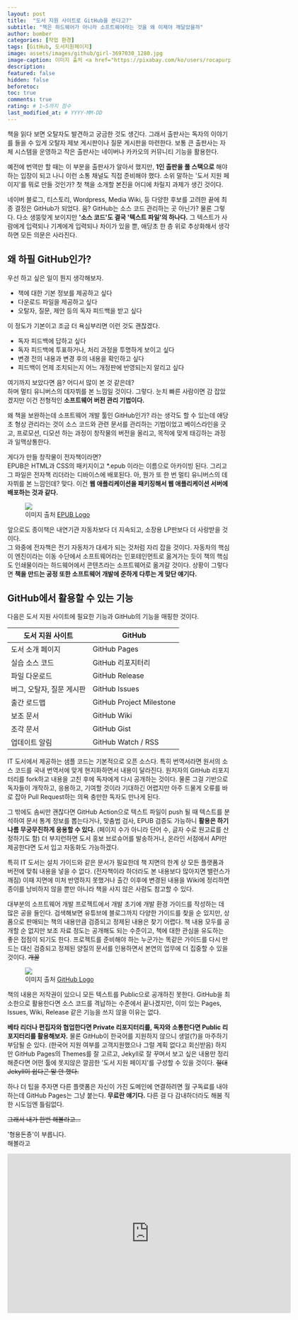 ```yaml
---
layout: post
title:  "도서 지원 사이트로 GitHub을 쓴다고?"
subtitle: "책은 하드웨어가 아니라 소프트웨어라는 것을 왜 이제야 깨달았을까"
author: bomber
categories: [작업 환경]
tags: [GitHub, 도서지원페이지]
image: assets/images/github/girl-3697030_1280.jpg
image-caption: 이미지 출처 <a href="https://pixabay.com/ko/users/rocapurpura-1628072/?utm_source=link-attribution&amp;utm_medium=referral&amp;utm_campaign=image&amp;utm_content=3697030" target="_blank">Rocapurpura</a>
description: 
featured: false
hidden: false
beforetoc: 
toc: true
comments: true
rating: # 1~5까지 점수
last_modified_at: # YYYY-MM-DD
---
```


책을 읽다 보면 오탈자도 발견하고 궁금한 것도 생긴다. 
그래서 출판사는 독자의 이야기를 들을 수 있게 오탈자 제보 게시판이나 질문 게시판을 마련한다. 
보통 큰 출판사는 자체 시스템을 운영하고 
작은 출판사는 네이버나 카카오의 커뮤니티 기능을 활용한다.

예전에 번역만 할 때는 이 부분을 출판사가 알아서 했지만, 
**1인 출판을 풀 스택으로** 해야 하는 입장이 되고 나니 이런 소통 채널도 직접 준비해야 했다. 
소위 말하는 '도서 지원 페이지'를 뭐로 만들 것인가? 
첫 책을 소개할 본진을 어디에 차릴지 과제가 생긴 것이다.

네이버 블로그, 티스토리, Wordpress, Media Wiki, 등 
다양한 후보를 고려한 끝에 최종 결정은 GitHub가 되었다. 
움? GitHub는 소스 코드 관리하는 곳 아닌가? 
물론 그렇다. 
다소 생뚱맞게 보이지만 **'소스 코드'도 결국 '텍스트 파일'의 하나다.**  그 텍스트가 사람에게 입력되나 기계에게 입력되나 차이가 있을 뿐, 애당초 한 층 위로 추상화해서 생각하면 모든 의문은 사라진다.    

## 왜 하필 GitHub인가?  

우선 하고 싶은 일이 뭔지 생각해보자. 

* 책에 대한 기본 정보를 제공하고 싶다
* 다운로드 파일을 제공하고 싶다
* 오탈자, 질문, 제안 등의 독자 피드백을 받고 싶다

이 정도가 기본이고 조금 더 욕심부리면 이런 것도 괜찮겠다.

* 독자 피드백에 답하고 싶다
* 독자 피드백에 투표하거나, 처리 과정을 투명하게 보이고 싶다
* 변경 전의 내용과 변경 후의 내용을 확인하고 싶다
* 피드백이 언제 조치되는지 어느 개정판에 반영되는지 알리고 싶다

여기까지 보았다면 음? 어디서 많이 본 것 같은데? <br/>
하며 멀티 유니버스의 데자뷔를 본 느낌일 것이다.
그렇다. 눈치 빠른 사람이면 감 잡았겠지만
이건 전형적인 **소프트웨어 버전 관리 기법이다.**

왜 책을 보완하는데 소프트웨어 개발 툴인 GitHub인가? 라는 생각도 할 수 있는데
애당초 형상 관리라는 것이 소스 코드와 관련 문서를 관리하는 기법이었고
베이스라인을 긋고, 프로모션, 디모션 하는 과정이 
창작물의 버전을 올리고, 목적에 맞게 태깅하는 과정과 일맥상통한다.

게다가 만들 창작물이 전자책이라면? <br/>
EPUB은 HTML과 CSS의 패키지이고 \*.epub 이라는 이름으로 아카이빙 된다. 
그리고 그 파일은 전자책 리더라는 디바이스에 배포된다. 
아, 뭔가 또 한 번 멀티 유니버스의 데자뷔를 본 느낌인데? 
맞다. 이건 **웹 애플리케이션을 패키징해서 웹 애플리케이션 서버에 배포하는 것과 같다.**

<figure>
<img class="small" src="{{ site.baseurl }}/assets/images/github/EPUB_Logo_Official2020_RGB_color.png" alter="epub-logo">
<figcaption>
이미지 출처 <a href="https://www.w3.org/publishing/groups/epub-wg/assets/EPUB_Logo_Official2020/" target="_blank"> EPUB Logo</a>
</figcaption>
</figure>

앞으로도 종이책은 내연기관 자동차보다 더 지속되고, 소장용 LP판보다 더 사랑받을 것이다.  
그 와중에 전자책은 전기 자동차가 대세가 되는 것처럼 자리 잡을 것이다.
자동차의 핵심이 엔진이라는 이동 수단에서 소프트웨어라는 인포테인먼트로 옮겨가는 듯이
책의 핵심도 인쇄물이라는 하드웨어에서 콘텐츠라는 소프트웨어로 옮겨갈 것이다.
상황이 그렇다면 **책을 만드는 공정 또한 소프트웨어 개발에 준하게 다루는 게 맞단 얘기다.**

## GitHub에서 활용할 수 있는 기능

다음은 도서 지원 사이트에 필요한 기능과 GitHub의 기능을 매핑한 것이다.

| 도서 지원 사이트 | GitHub |
| -- | -- |
| 도서 소개 페이지 | GitHub Pages |
| 실습 소스 코드 | GitHub 리포지터리 |
| 파일 다운로드 | GitHub Release |
| 버그, 오탈자, 질문 게시판 | GitHub Issues |
| 출간 로드맵 | GitHub Project Milestone | 
| 보조 문서 | GitHub Wiki | 
| 조각 문서 | GitHub Gist |
| 업데이트 알림 | GitHub Watch / RSS |

IT 도서에서 제공하는 샘플 코드는 기본적으로 오픈 소스다. 
특히 번역서라면 원서의 소스 코드를 국내 번역서에 맞게 현지화하면서 내용이 달라진다.
원저자의 GitHub 리포지터리를 fork하고 내용을 고친 후에 독자에게 다시 공개하는 것이다.
물론 그걸 기반으로 독자들이 개작하고, 응용하고, 기여할 것이라 기대하긴 어렵지만 
아주 드물게 오류를 바로 잡아 Pull Request하는 의욕 충만한 독자도 만나게 된다. 

그 밖에도 솜씨만 괜찮다면 GitHub Action으로 
텍스트 파일이 push 될 때 텍스트를 분석하여
문서 통계 정보를 뽑는다거나, 맞춤법 검사, EPUB 검증도 가능하니
**활용은 하기 나름 무궁무진하게 응용할 수 있다.**
(페이지 수가 아니라 단어 수, 글자 수로 원고료를 산정하기도 함)
더 부지런하면 도서 홍보 브로슈어를 발송하거나, 
온라인 서점에서 API만 제공한다면 도서 입고 자동화도 가능하겠다.

특히 IT 도서는 설치 가이드와 같은 문서가 필요한데 
책 지면의 한계 상 모든 플랫폼과 버전에 맞춰 내용을 넣을 수 없다. 
(전자책이라 하더라도 본 내용보다 많아지면 밸런스가 깨짐)
이때 지면에 미처 반영하지 못했거나 출간 이후에 변경된 내용을 Wiki에 정리하면 
종이를 낭비하지 않을 뿐만 아니라 책을 사지 않은 사람도 참고할 수 있다.

대부분의 소프트웨어 개발 프로젝트에서 
개발 초기에 개발 환경 가이드를 작성하는 데 많은 공을 들인다. 
검색해보면 유튜브에 블로그까지 다양한 가이드를 찾을 순 있지만, 
상품으로 판매되는 책의 내용만큼 검증되고 정제된 내용은 찾기 어렵다. 
책 내용 모두를 공개할 순 없지만 
보조 자료 정도는 공개해도 되는 수준이고, 책에 대한 관심을 유도하는 좋은 접점이 되기도 한다. 
프로젝트를 준비해야 하는 누군가는 똑같은 가이드를 다시 만드는 대신
검증되고 정제된 양질의 문서를 인용하면서 본연의 업무에 더 집중할 수 있을 것이다.
<del>개꿀</del>

<figure>
<img class="small" src="{{ site.baseurl }}/assets/images/github/GitHub_Logo.png" alter="github-logo">
<figcaption>
이미지 출처 <a href="https://github.com/logos" target="_blank">GitHub Logo</a>
</figcaption>
</figure>

책의 내용은 저작권이 있으니 모든 텍스트를 Public으로 공개하진 못한다.
GitHub을 최소한으로 활용한다면 소스 코드를 격납하는 수준에서 끝나겠지만, 
이미 있는 Pages, Issues, Wiki, Release 같은 기능을 쓰지 않을 이유는 없다. 

**베타 리더나 편집자와 협업한다면 Private 리포지터리를, 독자와 소통한다면 Public 리포지터리를 활용해보자.**
물론 GitHub이 한국어를 지원하지 않으니 생얼(?)을 마주하기 부담될 순 있다. 
(한국어 지원 여부를 고객지원했으나 그럴 계획 없다고 회신받음)
하지만 GitHub Pages의 Themes를 잘 고르고, 
Jekyll로 잘 꾸며서 보고 싶은 내용만 정리해준다면 
어떤 툴에 못지않은 깔끔한 '도서 지원 페이지'를 구성할 수 있을 것이다.
<del>절대 Jekyll이 쉽다곤 말 안 했다.</del>

하나 더 팁을 주자면 
다른 플랫폼은 자신이 가진 도메인에 연결하려면 월 구독료를 내야 하는데
GitHub Pages는 그냥 붙는다. **무료란 얘기다.** 다른 걸 다 감내하더라도 해봄 직한 시도임엔 틀림없다. 

<del>그래서 내가 한번 해볼라고...</del>

'형용돈죵'이 부릅니다. <br/>
해볼라고 

<div class="center"><iframe width="640" height="360" src="https://www.youtube.com/embed/cND4vIc2Zac" title="YouTube video player" frameborder="0" allow="accelerometer; autoplay; clipboard-write; encrypted-media; gyroscope; picture-in-picture" allowfullscreen></iframe></div>